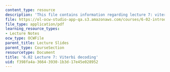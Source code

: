 ```yaml
---
content_type: resource
description: 'This file contains information regarding lecture 7: viterbi decoding. '
file: https://ol-ocw-studio-app-qa.s3.amazonaws.com/courses/6-02-introduction-to-eecs-ii-digital-communication-systems-fall-2012/f398fa4a366439301b3d17e45e028952_MIT6_02F12_lec07.pdf
file_type: application/pdf
learning_resource_types:
- Lecture Notes
ocw_type: OCWFile
parent_title: Lecture Slides
parent_type: CourseSection
resourcetype: Document
title: '6.02 Lecture 7: Viterbi decoding'
uid: f398fa4a-3664-3930-1b3d-17e45e028952
---
```

